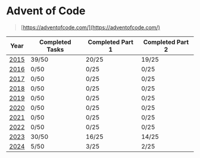 # Advent of Code

> [https://adventofcode.com/](https://adventofcode.com/)

| Year          | Completed Tasks | Completed Part 1 | Completed Part 2 |
| ------------- | --------------- | ---------------- | ---------------- |
| [2015](/2015/README.md) | 39/50 | 20/25 | 19/25 |
| [2016](/2016/README.md) | 0/50 | 0/25 | 0/25 |
| [2017](/2017/README.md) | 0/50 | 0/25 | 0/25 |
| [2018](/2018/README.md) | 0/50 | 0/25 | 0/25 |
| [2019](/2019/README.md) | 0/50 | 0/25 | 0/25 |
| [2020](/2020/README.md) | 0/50 | 0/25 | 0/25 |
| [2021](/2021/README.md) | 0/50 | 0/25 | 0/25 |
| [2022](/2022/README.md) | 0/50 | 0/25 | 0/25 |
| [2023](/2023/README.md) | 30/50 | 16/25 | 14/25 |
| [2024](/2024/README.md) | 5/50 | 3/25 | 2/25 |
